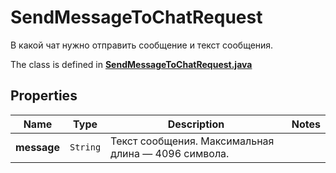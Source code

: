 

# SendMessageToChatRequest

В какой чат нужно отправить сообщение и текст сообщения.

The class is defined in **[SendMessageToChatRequest.java](../../src/main/java/org/openapitools/model/SendMessageToChatRequest.java)**

## Properties

Name | Type | Description | Notes
------------ | ------------- | ------------- | -------------
**message** | `String` | Текст сообщения. Максимальная длина — 4096 символа. | 



